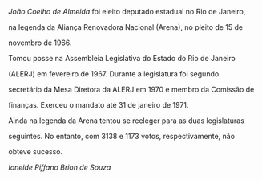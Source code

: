 

*João Coelho de Almeida* foi eleito deputado estadual no Rio de Janeiro,

na legenda da Aliança Renovadora Nacional (Arena), no pleito de 15 de

novembro de 1966.



Tomou posse na Assembleia Legislativa do Estado do Rio de Janeiro

(ALERJ) em fevereiro de 1967. Durante a legislatura foi segundo

secretário da Mesa Diretora da ALERJ em 1970 e membro da Comissão de

finanças. Exerceu o mandato até 31 de janeiro de 1971.



Ainda na legenda da Arena tentou se reeleger para as duas legislaturas

seguintes. No entanto, com 3138 e 1173 votos, respectivamente, não

obteve sucesso.



*Ioneide Piffano Brion de Souza*



